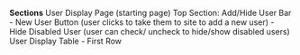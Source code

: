 **Sections**
  User Display Page (starting page)
     Top Section: Add/Hide User Bar
        - New User Button (user clicks to take them to site to add a new user)
        - Hide Disabled User (user can check/ uncheck to hide/show disabled users)
     User Display Table
        - First Row
           
